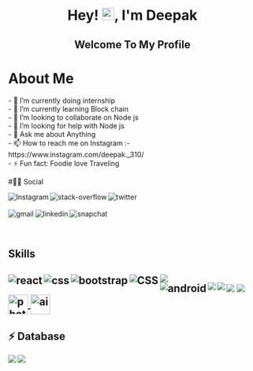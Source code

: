 

  <h1 align="center">Hey! <img src="https://media.giphy.com/media/hvRJCLFzcasrR4ia7z/giphy.gif" width="25px">, I'm Deepak</h1>

  <h2 align="center" style="color:'green'"> Welcome To My Profile </h2>
  
  <h1> About Me</h1>
  <p>
  - 🔭 I’m currently doing internship <br>
  - 🌱 I’m currently learning Block chain <br>
  - 👯 I’m looking to collaborate on Node js<br>
  - 🤔 I’m looking for help with Node js<br>
  - 💬 Ask me about Anything <br>
  - 📫 How to reach me on Instagram :-https://www.instagram.com/deepak._310/<br>
  - ⚡ Fun fact: Foodie love Traveling 
  </p>

  #👨👩 Social
 
  [<img align="left" alt="Instagram" src="https://img.shields.io/badge/Instagram-E4405F?style=for-the-badge&logo=instagram&logoColor=white" />](https://www.instagram.com/deepak._310/)
  
  [<img align="left" alt="stack-overflow" src="https://img.shields.io/badge/stack%20overflow-FE7A16?logo=stack-overflow&logoColor=white&style=for-the-badge" />](https://stackoverflow.com/users/17017988/deepak-chouhan?tab=profile)
  
  [<img align="left" alt="twitter" src="https://img.shields.io/badge/twitter%20-blue?logo=twitter&logoColor=white&style=for-the-badge" />](https://twitter.com/Deepakc29950015)
  <br>
  <br>
  [<img align="left" alt="gmail" src="https://img.shields.io/badge/Gmail-D14836?style=for-the-badge&logo=gmail&logoColor=white" />](https://mail.google.com/mail/u/0/#inbox)
  [<img  align="left" alt="linkedin" src="https://img.shields.io/badge/LinkedIn-0077B5?style=for-the-badge&logo=linkedin&logoColor=white" />](https://www.linkedin.com/in/deepak-chouhan-a12ab11bb/)
  [<img align="left" alt="snapchat" src="https://img.shields.io/badge/Snapchat-FFFC00?style=for-the-badge&logo=snapchat&logoColor=white" />](https://www.snapchat.com/add/blazedboy_310?share_id=ronnnF3ZPbA&locale=en-US)
  
  <br>
  <br>
  <h2> Skills <h2>
  <div style="">
  <img src="https://img.shields.io/badge/Python-3776AB?style=for-the-badge&logo=python&logoColor=white" /> 

  <img align="left" alt="react" src="https://img.shields.io/badge/react%20-%2320232a.svg?&style=for-the-badge&logo=react&logoColor=%2361DAFB" />

  <img align="left" alt="css" src="https://img.shields.io/badge/css3-%231572B6.svg?style=for-the-badge&logo=css3&logoColor=white" />

  <img align="left" alt="bootstrap" src="https://img.shields.io/badge/bootstrap-%23563D7C.svg?style=for-the-badge&logo=bootstrap&logoColor=white" />
 
  <img align="left" alt="CSS" src="https://img.shields.io/badge/html5-%23E34F26.svg?style=for-the-badge&logo=html5&logoColor=white" />
 <br>
  <img align="left" alt="android" src="https://img.shields.io/badge/javascript-%23323330.svg?style=for-the-badge&logo=javascript&logoColor=%23F7DF1E" />

  <img align="left" src="https://img.shields.io/badge/Java-ED8B00?style=for-the-badge&logo=java&logoColor=white" />
   
  <img align="left" src="https://img.shields.io/badge/PHP-777BB4?style=for-the-badge&logo=php&logoColor=white" /> 
    
  <img src="https://img.shields.io/badge/C%2B%2B-00599C?style=for-the-badge&logo=c%2B%2B&logoColor=white" />
    
  <img src="https://img.shields.io/badge/C%23-239120?style=for-the-badge&logo=c-sharp&logoColor=white" />
    </div>

   <a href="https://www.adobe.com/in/products/photoshop.html" target="_blank">
    <img align="center" src="https://cdn.worldvectorlogo.com/logos/adobe-photoshop-2.svg" alt="photoshop" width="40" height="40"/> 
  </a> 
   <a href="https://www.adobe.com/in/products/illustrator.html?sdid=SBNHMR64&mv=search&ef_id=CjwKCAjwzt6LBhBeEiwAbPGOgY7OZivG11LcPXBys3Za_2t_B0tBWye0NK3bK1KLSiPoJlK2WDB5SxoCOCcQAvD_BwE:G:s&s_kwcid=AL!3085!3!248235017690!e!!g!!illustrator!221172068!17525759348" target="_blank">
    <img align="center" src="https://upload.wikimedia.org/wikipedia/commons/thumb/f/fb/Adobe_Illustrator_CC_icon.svg/66px-Adobe_Illustrator_CC_icon.svg.png" alt="ai" width="40" height="40"/> 
  </a> 
  
  ## ⚡ Database
  <img align="left" src="https://img.shields.io/badge/MySQL-00000F?style=for-the-badge&logo=mysql&logoColor=white" /> 
  
  <img align="left" src="https://img.shields.io/badge/MongoDB-4EA94B?style=for-the-badge&logo=mongodb&logoColor=white" />
   
  

